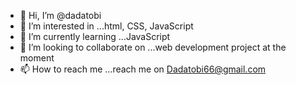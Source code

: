 - 👋 Hi, I’m @dadatobi
- 👀 I’m interested in ...html, CSS, JavaScript
- 🌱 I’m currently learning ...JavaScript
- 💞️ I’m looking to collaborate on ...web development project at the moment
- 📫 How to reach me ...reach me on Dadatobi66@gmail.com

<!---
dadatobi/dadatobi is a ✨ special ✨ repository because its `README.md` (this file) appears on your GitHub profile.
You can click the Preview link to take a look at your changes.
--->
